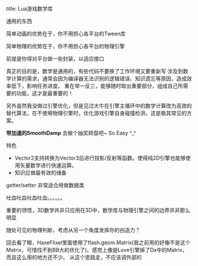 title: Lua游戏数学库

通用的东西

简单动画的优势在于，你不用担心各平台的Tween库

简单物理的优势在于，你不用担心各平台的物理引擎

前提是你得对平台做一些封装，以适应接口

真正的目的是，数学是通用的，有些代码不要换了工作环境又要重新写
涉及到数学计算的需求，通常会因为编译器无法识别的逻辑错误、知识遗忘等原因，造成效率低下，影响任务进度。
重在举一反三，能够随时取出重要部分，组成自己所需要的功能，这才是最重要的！

另外虽然我没做过引擎优化，但是见过大牛在引擎主循环中的数学计算改为高效的替代算法，在不使用物理引擎时，优化游戏引擎自身碰撞检测，这是极其常见的方案。

**带加速的SmoothDamp**
去做个抽奖转盘吧~ So Easy ^_^

特色
- Vector2支持转换为Vector3后进行投影/反射等函数。使得纯2D引擎也能够使用矢量数学进行快速运算。
- 知识应做最有效的储备


getter/setter 非常适合用做数据类

吐血吐血吐血吐血。。。。。。


重要的领悟，3D数学并非只应用在3D中，数学库与物理引擎之间的边界并非那么明显

随处可见的物理判断，考虑从另一个角度发挥你的创造力？


回去看了眼，HaxeFlixel里面使用了flash.geom.Matrix(我之前用的好像不是这个Matrix，可惜找不到BB大的优化了)。感觉上像是Love引擎掉了Dx中的Matrix，而且这么用的地方还不少。
从这个思路走，不应该调外部的